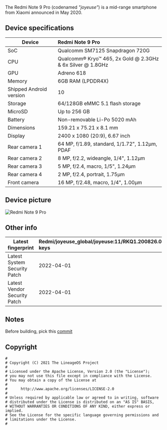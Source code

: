 The Redmi Note 9 Pro (codenamed _"joyeuse"_) is a mid-range smartphone from Xiaomi announced in May 2020.

## Device specifications

| Device                  | Redmi Note 9 Pro                                            |
| ----------------------- | :---------------------------------------------------------- |
| SoC                     | Qualcomm SM7125 Snapdragon 720G                             |
| CPU                     | Qualcomm® Kryo™ 465, 2x Gold @ 2.3GHz & 6x Silver @ 1.8GHz  |
| GPU                     | Adreno 618                                                  |
| Memory                  | 6GB RAM (LPDDR4X)                                           |
| Shipped Android version | 10                                                          |
| Storage                 | 64/128GB eMMC 5.1 flash storage                             |
| MicroSD                 | Up to 256 GB                                                |
| Battery                 | Non-removable Li-Po 5020 mAh                                |
| Dimensions              | 159.21 x 75.21 x 8.1 mm                                     |
| Display                 | 2400 x 1080 (20:9), 6.67 inch                               |
| Rear camera 1           | 64 MP, f/1.89, standard, 1/1.72", 1.12µm, PDAF              |
| Rear camera 2           | 8 MP, f/2.2, wideangle, 1/4", 1.12µm                        |
| Rear camera 3           | 5 MP, f/2.4, macro, 1/5", 1.24µm                            |
| Rear camera 4           | 2 MP, f/2.4, portrait, 1.75µm                               |
| Front camera            | 16 MP, f/2.48, macro, 1/4", 1.00µm                          |


## Device picture

![Redmi Note 9 Pro](https://hd2.tudocdn.net/901415)

## Other info

| Latest fingerprint | Redmi/joyeuse_global/joyeuse:11/RKQ1.200826.002/V12.5.7.0.RJZMIXM:user/release-keys |
| ----------------------- | :---------------------------------------------------------- |
| Latest System Security Patch | 2022-04-01 |
| Latest Vendor Security Patch | 2022-04-01 |

## Notes
Before building, pick this [commit](https://github.com/verNANDo57/android_system_sepolicy/commit/ca888b56b75b69d65c8c004cc937a6510aee9341)

## Copyright

```
#
# Copyright (C) 2021 The LineageOS Project
#
# Licensed under the Apache License, Version 2.0 (the "License");
# you may not use this file except in compliance with the License.
# You may obtain a copy of the License at
#
#      http://www.apache.org/licenses/LICENSE-2.0
#
# Unless required by applicable law or agreed to in writing, software
# distributed under the License is distributed on an "AS IS" BASIS,
# WITHOUT WARRANTIES OR CONDITIONS OF ANY KIND, either express or implied.
# See the License for the specific language governing permissions and
# limitations under the License.
#
